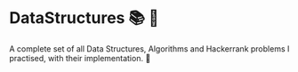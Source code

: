 # DataStructures :books: :checkered_flag:
A complete set of all Data Structures, Algorithms and Hackerrank problems I practised, with their implementation. :checkered_flag:
